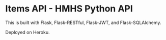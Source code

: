 # Items API - HMHS Python API

This is built with Flask, Flask-RESTful, Flask-JWT, and Flask-SQLAlchemy.

Deployed on Heroku.
